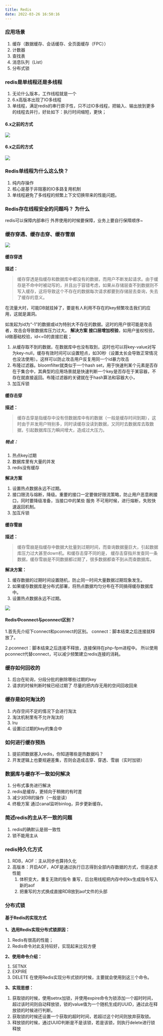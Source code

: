 ```yaml
---
title: Redis
date: 2022-03-26 16:50:16
---
```


### 应用场景
1. 缓存（数据缓存、会话缓存、全页面缓存（FPC））
2. 计数器
3. 查找表
4. 消息队列（List）
5. 分布式锁

### redis是单线程还是多线程
1. 无论什么版本，工作线程就是一个
2. 6.x高版本出现了IO多线程
3. 单线程，满足redis的串行原子性，只不过IO多线程，把输入、输出放到更多的线程去并行，好处如下：执行时间缩短，更快；

#### 6.x之前的方式
![](Redis/16483697305503.jpg)

#### 6.x之后的方式
![](Redis/16483714031830.jpg)




### Redis单线程为什么这么快？
1. 纯内存操作
2. 核心是基于非阻塞的IO多路复用机制
3. 单线程避免了多线程的频繁上下文切换带来的性能问题。

### Redis存在线程安全的问题吗？ 为什么
redis可以保障内部串行
外界使用的时候要保障，业务上要自行保障顺序~


### 缓存穿透、缓存击穿、缓存雪崩
![](Redis/16483739048669.jpg)

#### 缓存穿透
**描述：**
> 缓存穿透是指缓存和数据库中都没有的数据，而用户不断发起请求。由于缓存是不命中时被动写的，并且出于容错考虑，如果从存储层查不到数据则不写入缓存，这将导致这个不存在的数据每次请求都要到存储层去查询，失去了缓存的意义。

在流量大时，可能DB就挂掉了，要是有人利用不存在的key频繁攻击我们的应用，这就是漏洞。

如发起为id为“-1”的数据或id为特别大不存在的数据。这时的用户很可能是攻击者，攻击会导致数据库压力过大。
**解决方案**
**接口层增加校验**，如用户鉴权校验，id做基础校验，id<=0的直接拦截；
1. 从缓存取不到的数据，在数据库中也没有取到，这时也可以将key-value对写为key-null，缓存有效时间可以设置短点，如30秒（设置太长会导致正常情况也没法使用）。这样可以防止攻击用户反复用同一个id暴力攻击
2. 布隆过滤器。bloomfilter就类似于一个hash set，用于快速判某个元素是否存在于集合中，其典型的应用场景就是快速判断一个key是否存在于某容器，不存在就直接返回。布隆过滤器的关键就在于hash算法和容器大小，
3. 加互斥锁

#### 缓存击穿
**描述：**
> 缓存击穿是指缓存中没有但数据库中有的数据（一般是缓存时间到期），这时由于并发用户特别多，同时读缓存没读到数据，又同时去数据库去取数据，引起数据库压力瞬间增大，造成过大压力。
##### 特点：
1. 热点key过期
2. 数据库里有大量的并发
3. redis没有缓存

**解决方案**
1. 设置热点数据永远不过期。
2. 接口限流与熔断，降级。重要的接口一定要做好限流策略，防止用户恶意刷接口，同时要降级准备，当接口中的某些 服务  不可用时候，进行熔断，失败快速返回机制。
3. 加互斥锁

#### 缓存雪崩
**描述：**
> 缓存雪崩是指缓存中数据大批量到过期时间，而查询数据量巨大，引起数据库压力过大甚至down机。和缓存击穿不同的是，        缓存击穿指并发查同一条数据，缓存雪崩是不同数据都过期了，很多数据都查不到从而查数据库。

**解决方案：**
1. 缓存数据的过期时间设置随机，防止同一时间大量数据过期现象发生。
2. 如果缓存数据库是分布式部署，将热点数据均匀分布在不同搞得缓存数据库中。
3. 设置热点数据永远不过期。

![](Redis/16483732447606.jpg)


#### Redis中connect与pconnect区别？
1.首先先介绍下connect和pconnect的区别。
connect：脚本结束之后连接就释放了。

2.pconnect：脚本结束之后连接不释放，连接保持在php-fpm进程中。
所以使用pconnect代替connect，可以减少频繁建立redis连接的消耗。

### 缓存如何回收的
1. 后台在轮询，分段分批的删除哪些过期的key
2. 请求的时候判断时候已经过期了
尽量的把内存无用的空间回收回来

### 缓存是如何淘汰的
1. 内存空间不足的情况下会进行淘汰
2. 淘汰机制里有不允许淘汰的
3. lru
4. 设置过过期的key的集合中

### 如何进行缓存预热
1. 提前把数据塞入redis，你知道哪些是热数据吗？
2. 开发逻辑上也要规避差集，否则会造成击穿、穿透、雪崩（实时加锁）

### 数据库与缓存不一致如何解决
1. 分布式事务进行解决
2. redis是缓存，更倾向于稍微的有时差
3. 减少对DB的操作（一般是读）
4. 终极方案 通过canal监听binlog，异步更新缓存。

### 简述redis的主从不一致的问题
1. redis的确默认是弱一致性
2. 锁不能用主从

### redis持久化方式
1. RDB，AOF：主从同步也算持久化
2. 高版本：开启AOF，AOF是通过执行日志得到全部内存数据的方式，但是追求性能
    1. 体积变大，重复无效的指令 重写，后台用线程把内存中的kv生成指令写入新的aof
    2. 把重写的方式换成直接RDB放到aof文件的头部

### 分布式锁
#### 基于Redis的实现方式
**1、选用Redis实现分布式锁原因：**
1. Redis有很高的性能； 
2. Redis命令对此支持较好，实现起来比较方便

**2、使用命令介绍：**
1. SETNX
2. EXPIRE
3. DELETE
在使用Redis实现分布式锁的时候，主要就会使用到这三个命令。

**3、实现思想：**
1. 获取锁的时候，使用setnx加锁，并使用expire命令为锁添加一个超时时间，超过该时间则自动释放锁，锁的value值为一个随机生成的UUID，通过此在释放锁的时候进行判断。
2. 获取锁的时候还设置一个获取的超时时间，若超过这个时间则放弃获取锁。
3. 释放锁的时候，通过UUID判断是不是该锁，若是该锁，则执行delete进行锁释放